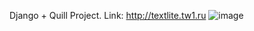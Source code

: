 Django + Quill Project.
Link: http://textlite.tw1.ru
![image](https://github.com/dmitrychupakhin/TextLite/assets/108818330/13655b29-5a30-4d6c-b0da-616168ba8147)
